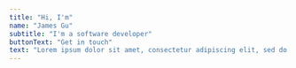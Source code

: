 ```yaml
---
title: "Hi, I'm"
name: "James Gu"
subtitle: "I'm a software developer"
buttonText: "Get in touch"
text: "Lorem ipsum dolor sit amet, consectetur adipiscing elit, sed do eiusmod tempor incididunt ut labore et dolore magna aliqua."
---
```

